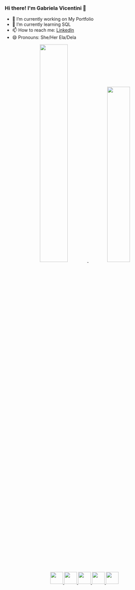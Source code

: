 ### Hi there! I'm Gabriela Vicentini 👋

- 🔭 I’m currently working on My Portfolio
- 🌱 I’m currently learning SQL
- 📫 How to reach me: [LinkedIn](https://www.linkedin.com/in/gabrielavicentini/)
- 😄 Pronouns: She/Her Ela/Dela

<div display="flex" align="center">
  <a href="https://www.linkedin.com/in/gabrielavicentini/" />
  <img width="42%" src="https://github-readme-devgabrielav-stats.vercel.app/api?username=devgabrielav&show_icons=true&theme=tokyonight" />
  <img width="37.7%" src="https://github-readme-devgabrielav-stats.vercel.app/api/top-langs/?username=devgabrielav&langs_count=8&layout=compact&theme=tokyonight" />
</div>

## 

<div display="flex" align="center">
    <img height="38" width="40" src="https://cdn.jsdelivr.net/gh/devicons/devicon/icons/html5/html5-original.svg" />
    <img height="38" width="40"  src="https://cdn.jsdelivr.net/gh/devicons/devicon/icons/javascript/javascript-original.svg" />
    <img height="38" width="40"  src="https://cdn.jsdelivr.net/gh/devicons/devicon/icons/typescript/typescript-original.svg" />
    <img height="38" width="40"  src="https://cdn.jsdelivr.net/gh/devicons/devicon/icons/react/react-original.svg" />
    <img height="38" width="40"  src="https://cdn.jsdelivr.net/gh/devicons/devicon/icons/jest/jest-plain.svg" />
</div>

